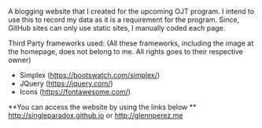 A blogging website that I created for the upcoming OJT program. I intend to use this to record my data as it is a requirement for the program. Since, GitHub sites can only use static sites, I manually coded each page.

Third Party frameworks used: 
(All these frameworks, including the image at the homepage, does not belong to me. All rights goes to their respective owner)
- Simplex (https://bootswatch.com/simplex/)
- JQuery (https://jquery.com/)
- Icons (https://fontawesome.com/)


**You can access the website by using the links below **
http://singleparadox.github.io or http://glennperez.me

